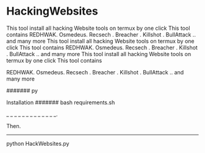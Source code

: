 # HackingWebsites
This tool install all hacking Website tools on termux by one click  This tool contains   REDHWAK.  Osmedeus.  Recsech . Breacher . Killshot . BullAttack .. and many more This tool install all hacking Website tools on termux by one click  This tool contains   REDHWAK.  Osmedeus.  Recsech . Breacher . Killshot . BullAttack .. and many more 
This tool install all hacking Website tools on termux by one click 
This tool contains 

REDHWAK.  Osmedeus.  Recsech . Breacher . Killshot . BullAttack .. and many more 

####### py

Installation 
####### 
bash requirements.sh 

_ _ _ _ _ _ _ _ _ _ _ _ _. 

Then. 
______________

python HackWebsites.py
